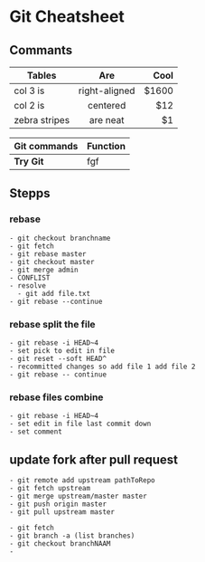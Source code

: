 # Git Cheatsheet
## Commants

  | Tables        | Are           | Cool  |
  | ------------- |:-------------:| -----:|
  | col 3 is      | right-aligned | $1600 |
  | col 2 is      | centered      |   $12 |
  | zebra stripes | are neat      |    $1 |

  | Git commands                 | Function
  | :--------------------------- | :--------
  | **Try Git** | fgf|

## Stepps
### rebase
    - git checkout branchname
    - git fetch
    - git rebase master
    - git checkout master
    - git merge admin
    - CONFLIST
    - resolve
      - git add file.txt
    - git rebase --continue

### rebase split the file
    - git rebase -i HEAD~4
    - set pick to edit in file
    - git reset --soft HEAD^
    - recommitted changes so add file 1 add file 2
    - git rebase -- continue

### rebase files combine
    - git rebase -i HEAD~4
    - set edit in file last commit down
    - set comment

## update fork after pull request
    - git remote add upstream pathToRepo
    - git fetch upstream
    - git merge upstream/master master
    - git push origin master
    - git pull upstream master

    - git fetch
    - git branch -a (list branches)
    - git checkout branchNAAM
    -
